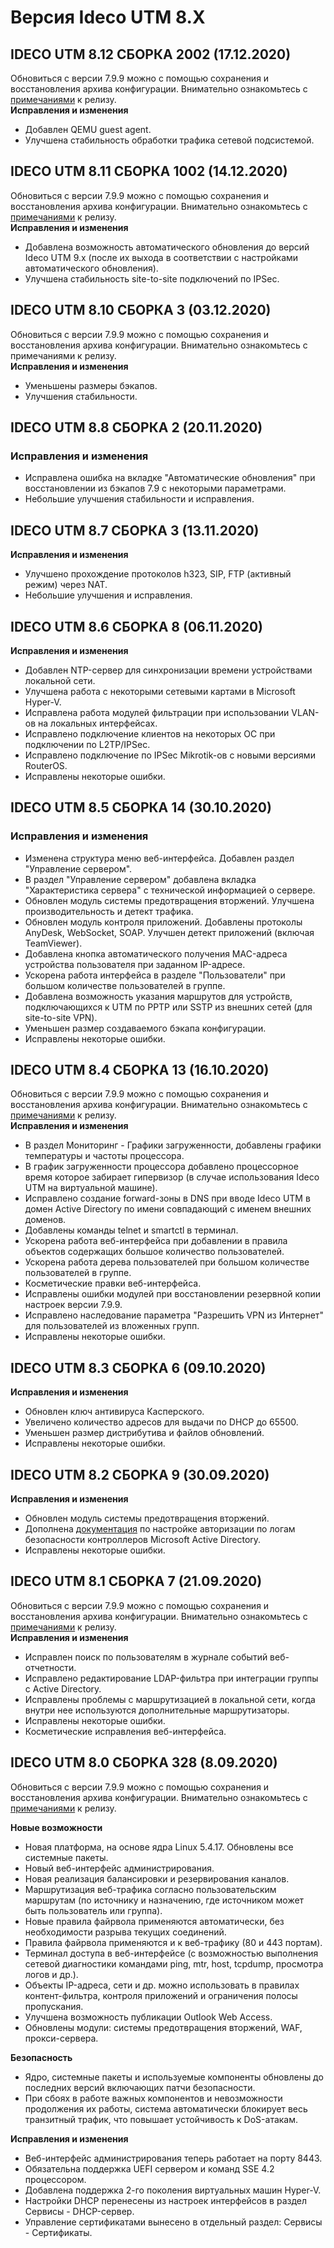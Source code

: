 # Версия Ideco UTM 8.X

## **IDECO UTM 8.12 СБОРКА 2002 (17.12.2020)**

Обновиться с версии 7.9.9 можно с помощью сохранения и восстановления архива конфигурации. Внимательно ознакомьтесь с [примечаниями](https://ideco.ru/assets/files/Ideco\_UTM\_81\_notes\_build\_7.pdf) к релизу.\
**Исправления и изменения**

* Добавлен QEMU guest agent.
* Улучшена стабильность обработки трафика сетевой подсистемой.

## **IDECO UTM 8.11 СБОРКА 1002 (14.12.2020)**

Обновиться с версии 7.9.9 можно с помощью сохранения и восстановления архива конфигурации. Внимательно ознакомьтесь с [примечаниями](https://ideco.ru/assets/files/Ideco\_UTM\_81\_notes\_build\_7.pdf) к релизу.\
**Исправления и изменения**

* Добавлена возможность автоматического обновления до версий Ideco UTM 9.х (после их выхода в соответствии с настройками автоматического обновления).
* Улучшена стабильность site-to-site подключений по IPSec.

## **IDECO UTM 8.10 СБОРКА 3 (03.12.2020)**

Обновиться с версии 7.9.9 можно с помощью сохранения и восстановления архива конфигурации. Внимательно ознакомьтесь с примечаниями к релизу.\
**Исправления и изменения**

* Уменьшены размеры бэкапов.
* Улучшения стабильности.

## **IDECO UTM 8.8 СБОРКА 2 (20.11.2020)**

### **Исправления и изменения**

* Исправлена ошибка на вкладке "Автоматические обновления" при восстановлении из бэкапов 7.9 с некоторыми параметрами.
* Небольшие улучшения стабильности и исправления.

## **IDECO UTM 8.7 СБОРКА 3 (13.11.2020)**

**Исправления и изменения**

* Улучшено прохождение протоколов h323, SIP, FTP (активный режим) через NAT.
* Небольшие улучшения и исправления.

## **IDECO UTM 8.6 СБОРКА 8 (06.11.2020)**

**Исправления и изменения**

* Добавлен NTP-сервер для синхронизации времени устройствами локальной сети.
* Улучшена работа с некоторыми сетевыми картами в Microsoft Hyper-V.
* Исправлена работа модулей фильтрации при использовании VLAN-ов на локальных интерфейсах.
* Исправлено подключение клиентов на некоторых ОС при подключении по L2TP/IPSec.
* Исправлено подключение по IPSec Mikrotik-ов с новыми версиями RouterOS.
* Исправлены некоторые ошибки.

## **IDECO UTM 8.5 СБОРКА 14 (30.10.2020)**

### **Исправления и изменения**

* Изменена структура меню веб-интерфейса. Добавлен раздел "Управление сервером".
* В раздел "Управление сервером" добавлена вкладка "Характеристика сервера" с технической информацией о сервере.
* Обновлен модуль системы предотвращения вторжений. Улучшена производительность и детект трафика.
* Обновлен модуль контроля приложений. Добавлены протоколы AnyDesk, WebSocket, SOAP. Улучшен детект приложений (включая TeamViewer).
* Добавлена кнопка автоматического получения MAC-адреса устройства пользователя при заданном IP-адресе.
* Ускорена работа интерфейса в разделе "Пользователи" при большом количестве пользователей в группе.
* Добавлена возможность указания маршрутов для устройств, подключающихся к UTM по PPTP или SSTP из внешних сетей (для site-to-site VPN).
* Уменьшен размер создаваемого бэкапа конфигурации.
* Исправлены некоторые ошибки.

## **IDECO UTM 8.4 СБОРКА 13 (16.10.2020)**

Обновиться с версии 7.9.9 можно с помощью сохранения и восстановления архива конфигурации. Внимательно ознакомьтесь с [примечаниями](https://ideco.ru/assets/files/Ideco\_UTM\_81\_notes\_build\_7.pdf) к релизу.\
**Исправления и изменения**

* В раздел Мониторинг - Графики загруженности, добавлены графики температуры и частоты процессора.
* В график загруженности процессора добавлено процессорное время которое забирает гипервизор (в случае использования Ideco UTM на виртуальной машине).
* Исправлено создание forward-зоны в DNS при вводе Ideco UTM в домен Active Directory по имени совпадающий с именем внешних доменов.
* Добавлены команды telnet и smartctl в терминал.
* Ускорена работа веб-интерфейса при добавлении в правила объектов содержащих большое количество пользователей.
* Ускорена работа дерева пользователей при большом количестве пользователей в группе.
* Косметические правки веб-интерфейса.
* Исправлены ошибки модулей при восстановлении резервной копии настроек версии 7.9.9.
* Исправлено наследование параметра "Разрешить VPN из Интернет" для пользователей из вложенных групп.
* Исправлены некоторые ошибки.

## **IDECO UTM 8.3 СБОРКА 6 (09.10.2020)**

**Исправления и изменения**

* Обновлен ключ антивируса Касперского.
* Увеличено количество адресов для выдачи по DHCP до 65500.
* Уменьшен размер дистрибутива и файлов обновлений.
* Исправлены некоторые ошибки.

## **IDECO UTM 8.2 СБОРКА 9 (30.09.2020)**

**Исправления и изменения**

* Обновлен модуль системы предотвращения вторжений.
* Дополнена [документация](https://docs8.ideco.ru/ru/%D0%9D%D0%B0%D1%81%D1%82%D1%80%D0%BE%D0%B9%D0%BA%D0%B0/%D0%A3%D0%BF%D1%80%D0%B0%D0%B2%D0%BB%D0%B5%D0%BD%D0%B8%D0%B5-%D0%BF%D0%BE%D0%BB%D1%8C%D0%B7%D0%BE%D0%B2%D0%B0%D1%82%D0%B5%D0%BB%D1%8F%D0%BC%D0%B8/%D0%98%D0%BD%D1%82%D0%B5%D0%B3%D1%80%D0%B0%D1%86%D0%B8%D1%8F-%D1%81-Active-Directory/%D0%90%D0%B2%D1%82%D0%BE%D1%80%D0%B8%D0%B7%D0%B0%D1%86%D0%B8%D1%8F-%D0%BF%D0%BE%D0%BB%D1%8C%D0%B7%D0%BE%D0%B2%D0%B0%D1%82%D0%B5%D0%BB%D0%B5%D0%B9-Active-Directory) по настройке авторизации по логам безопасности контроллеров Microsoft Active Directory.
* Исправлены некоторые ошибки.

## **IDECO UTM 8.1 СБОРКА 7 (21.09.2020)**

Обновиться с версии 7.9.9 можно с помощью сохранения и восстановления архива конфигурации. Внимательно ознакомьтесь с [примечаниями](https://ideco.ru/assets/files/Ideco\_UTM\_8\_notes\_build\_328.pdf) к релизу.\
**Исправления и изменения**

* Исправлен поиск по пользователям в журнале событий веб-отчетности.
* Исправлено редактирование LDAP-фильтра при интеграции группы с Active Directory.
* Исправлены проблемы с маршрутизацией в локальной сети, когда внутри нее используются дополнительные маршрутизаторы.
* Исправлены некоторые ошибки.
* Косметические исправления веб-интерфейса.

## **IDECO UTM 8.0 СБОРКА 328 (8.09.2020)**

Обновиться с версии 7.9.9 можно с помощью сохранения и восстановления архива конфигурации. Внимательно ознакомьтесь с [примечаниями](https://ideco.ru/assets/files/Ideco\_UTM\_8\_notes\_build\_328.pdf) к релизу.

**Новые возможности**

* Новая платформа, на основе ядра Linux 5.4.17. Обновлены все системные пакеты.
* Новый веб-интерфейс администрирования.
* Новая реализация балансировки и резервирования каналов.
* Маршрутизация веб-трафика согласно пользовательским маршрутам (по источнику и назначению, где источником может быть пользователь или группа).
* Новые правила файрвола применяются автоматически, без необходимости разрыва текущих соединений.
* Правила файрвола применяются и к веб-трафику (80 и 443 портам).
* Терминал доступа в веб-интерфейсе (с возможностью выполнения сетевой диагностики командами ping, mtr, host, tcpdump, просмотра логов и др.).
* Объекты IP-адреса, сети и др. можно использовать в правилах контент-фильтра, контроля приложений и ограничения полосы пропускания.
* Улучшена возможность публикации Outlook Web Access.
* Обновлены модули: системы предотвращения вторжений, WAF, прокси-сервера.

**Безопасность**

* Ядро, системные пакеты и используемые компоненты обновлены до последних версий включающих патчи безопасности.
* При сбоях в работе важных компонентов и невозможности продолжения их работы, система автоматически блокирует весь транзитный трафик, что повышает устойчивость к DoS-атакам.

**Исправления и изменения**

* Веб-интерфейс администрирования теперь работает на порту 8443.
* Обязательна поддержка UEFI сервером и команд SSE 4.2 процессором.
* Добавлена поддержка 2-го поколения виртуальных машин Hyper-V.
* Настройки DHCP перенесены из настроек интерфейсов в раздел Сервисы - DHCP-сервер.
* Управление сертификатами вынесено в отдельный раздел: Сервисы - Сертификаты.

